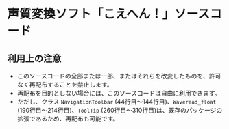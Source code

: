 # 声質変換ソフト「こえへん！」ソースコード
## 利用上の注意
- このソースコードの全部または一部、またはそれらを改変したものを、許可なく再配布することを禁止します。
- 再配布を目的としない場合には、このソースコードは自由に利用できます。
- ただし、クラス `NavigationToolbar` (44行目～144行目)、`Waveread_float` (190行目～214行目)、`ToolTip` (260行目～310行目)は、既存のパッケージの拡張であるため、再配布も可能です。
